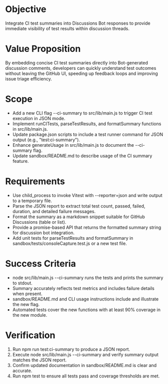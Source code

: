 # Objective
Integrate CI test summaries into Discussions Bot responses to provide immediate visibility of test results within discussion threads.

# Value Proposition
By embedding concise CI test summaries directly into Bot-generated discussion comments, developers can quickly understand test outcomes without leaving the GitHub UI, speeding up feedback loops and improving issue triage efficiency.

# Scope
- Add a new CLI flag --ci-summary to src/lib/main.js to trigger CI test execution in JSON mode.
- Implement runCITests, parseTestResults, and formatSummary functions in src/lib/main.js.
- Update package.json scripts to include a test runner command for JSON output (e.g., "test:ci-summary").
- Enhance generateUsage in src/lib/main.js to document the --ci-summary flag.
- Update sandbox/README.md to describe usage of the CI summary feature.

# Requirements
- Use child_process to invoke Vitest with --reporter=json and write output to a temporary file.
- Parse the JSON report to extract total test count, passed, failed, duration, and detailed failure messages.
- Format the summary as a markdown snippet suitable for GitHub Discussions (table or list).
- Provide a promise-based API that returns the formatted summary string for discussion bot integration.
- Add unit tests for parseTestResults and formatSummary in sandbox/tests/consoleCapture.test.js or a new test file.

# Success Criteria
- node src/lib/main.js --ci-summary runs the tests and prints the summary to stdout.
- Summary accurately reflects test metrics and includes failure details when present.
- sandbox/README.md and CLI usage instructions include and illustrate the new flag.
- Automated tests cover the new functions with at least 90% coverage in the new module.

# Verification
1. Run npm run test:ci-summary to produce a JSON report.
2. Execute node src/lib/main.js --ci-summary and verify summary output matches the JSON report.
3. Confirm updated documentation in sandbox/README.md is clear and accurate.
4. Run npm test to ensure all tests pass and coverage thresholds are met.